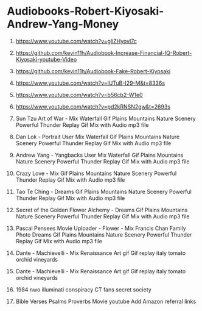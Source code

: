 # Audiobooks-Robert-Kiyosaki-Andrew-Yang-Money
1. https://www.youtube.com/watch?v=gliZHyovI7c 



2.  https://github.com/kevin11h/Audiobook-Increase-Financial-IQ-Robert-Kiyosaki-youtube-Video 

3.  https://github.com/kevin11h/Audiobook-Fake-Robert-Kiyosaki

4.  https://www.youtube.com/watch?v=IUTuB-I29-M&t=8336s

5.  https://www.youtube.com/watch?v=b56cb2-W1e0

6.  https://www.youtube.com/watch?v=pd2kRNSN2gw&t=2693s


7.  Sun Tzu Art of War - Mix Waterfall Gif Plains Mountains Nature Scenery Powerful Thunder Replay Gif Mix with Audio mp3 file

8.  Dan Lok - Portrait User Mix Waterfall Gif Plains Mountains Nature Scenery Powerful Thunder Replay Gif Mix with Audio mp3 file

9. Andrew Yang - Yangbacks User Mix Waterfall Gif Plains Mountains Nature Scenery Powerful Thunder Replay Gif Mix with Audio mp3 file


10. Crazy Love - Mix  Gif Plains Mountains Nature Scenery Powerful Thunder Replay Gif Mix with Audio mp3 file

11. Tao Te Ching - Dreams Gif Plains Mountains Nature Scenery Powerful Thunder Replay Gif Mix with Audio mp3 file

12. Secret of the Golden Flower Alchemy - Dreams Gif Plains Mountains Nature Scenery Powerful Thunder Replay Gif Mix with Audio mp3 file

13. Pascal Pensees Movie Uploader - Flower - Mix Francis Chan Family Photo Dreams Gif Plains Mountains Nature Scenery Powerful Thunder Replay Gif Mix with Audio mp3 file

14. Dante - Machievelli  - Mix Renaissance Art gif Gif replay italy tomato orchid vineyards
15. Dante - Machievelli  - Mix Renaissance Art gif Gif replay italy tomato orchid vineyards

16. 1984 nwo illuminati conspiracy CT fans secret society

17. Bible Verses Psalms Proverbs Movie youtube
Add Amazon referral links


